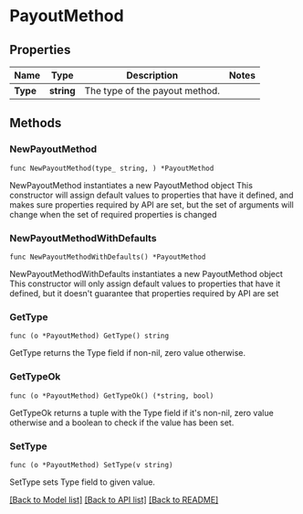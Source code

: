 # PayoutMethod

## Properties

Name | Type | Description | Notes
------------ | ------------- | ------------- | -------------
**Type** | **string** | The type of the payout method. | 

## Methods

### NewPayoutMethod

`func NewPayoutMethod(type_ string, ) *PayoutMethod`

NewPayoutMethod instantiates a new PayoutMethod object
This constructor will assign default values to properties that have it defined,
and makes sure properties required by API are set, but the set of arguments
will change when the set of required properties is changed

### NewPayoutMethodWithDefaults

`func NewPayoutMethodWithDefaults() *PayoutMethod`

NewPayoutMethodWithDefaults instantiates a new PayoutMethod object
This constructor will only assign default values to properties that have it defined,
but it doesn't guarantee that properties required by API are set

### GetType

`func (o *PayoutMethod) GetType() string`

GetType returns the Type field if non-nil, zero value otherwise.

### GetTypeOk

`func (o *PayoutMethod) GetTypeOk() (*string, bool)`

GetTypeOk returns a tuple with the Type field if it's non-nil, zero value otherwise
and a boolean to check if the value has been set.

### SetType

`func (o *PayoutMethod) SetType(v string)`

SetType sets Type field to given value.



[[Back to Model list]](../README.md#documentation-for-models) [[Back to API list]](../README.md#documentation-for-api-endpoints) [[Back to README]](../README.md)


